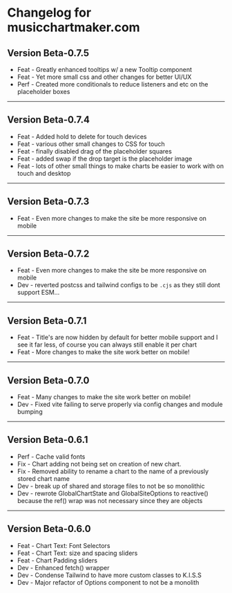 # Changelog for musicchartmaker.com

## Version Beta-0.7.5

- Feat - Greatly enhanced tooltips w/ a new Tooltip component
- Feat - Yet more small css and other changes for better UI/UX
- Perf - Created more conditionals to reduce listeners and etc on the placeholder boxes

---

## Version Beta-0.7.4

- Feat - Added hold to delete for touch devices
- Feat - various other small changes to CSS for touch
- Feat - finally disabled drag of the placeholder squares
- Feat - added swap if the drop target is the placeholder image
- Feat - lots of other small things to make charts be easier to work with on touch and desktop

---

## Version Beta-0.7.3

- Feat - Even more changes to make the site be more responsive on mobile

---

## Version Beta-0.7.2

- Feat - Even more changes to make the site be more responsive on mobile
- Dev - reverted postcss and tailwind configs to be `.cjs` as they still dont support ESM...

---

## Version Beta-0.7.1

- Feat - Title's are now hidden by default for better mobile support and I see it far less, of course you can always still enable it per chart
- Feat - More changes to make the site work better on mobile!

---

## Version Beta-0.7.0

- Feat - Many changes to make the site work better on mobile!
- Dev - Fixed vite failing to serve properly via config changes and module bumping

---

## Version Beta-0.6.1

- Perf - Cache valid fonts
- Fix - Chart adding not being set on creation of new chart.
- Fix - Removed ability to rename a chart to the name of a previously stored chart name
- Dev - break up of shared and storage files to not be so monolithic
- Dev - rewrote GlobalChartState and GlobalSiteOptions to reactive() because the ref() wrap was not necessary since they are objects

---

## Version Beta-0.6.0

- Feat - Chart Text: Font Selectors
- Feat - Chart Text: size and spacing sliders
- Feat - Chart Padding sliders
- Dev - Enhanced fetch() wrapper
- Dev - Condense Tailwind to have more custom classes to K.I.S.S
- Dev - Major refactor of Options component to not be a monolith
